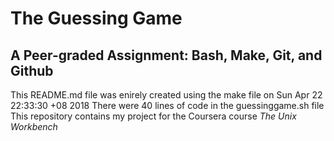 # The Guessing Game
## A Peer-graded Assignment: Bash, Make, Git, and Github
This README.md file was enirely created using the make file on Sun Apr 22 22:33:30 +08 2018
There were 40 lines of code in the guessinggame.sh file
This repository contains my project for the Coursera course *The Unix Workbench*
